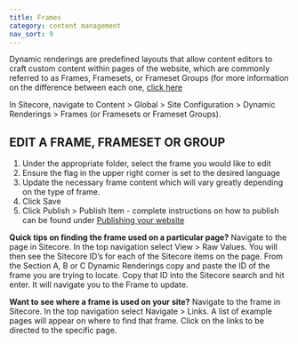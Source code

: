 ```yaml
---
title: Frames
category: content management
nav_sort: 9
---
```


Dynamic renderings are predefined layouts that allow content editors to craft custom content within pages of the website, which are commonly referred to as Frames, Framesets, or Frameset Groups (for more information on the difference between each one, [click here](/library/international-toolkit/onboarding/website-terminology/#frames)

In Sitecore, navigate to Content > Global > Site Configuration > Dynamic Renderings > Frames (or Framesets or Frameset Groups). 

## EDIT A FRAME, FRAMESET OR GROUP
1. Under the appropriate folder, select the frame you would like to edit 
2. Ensure the flag in the upper right corner is set to the desired language
3. Update the necessary frame content which will vary greatly depending on the type of frame. 
4. Click Save
5. Click Publish > Publish Item - complete instructions on how to publish can be found under [Publishing your website](/library/international-toolkit/content-management/publishing-your-website)

**Quick tips on finding the frame used on a particular page?** Navigate to the page in Sitecore. In the top navigation select View > Raw Values. You will then see the Sitecore ID’s for each of the Sitecore items on the page. From the Section A, B or C Dynamic Renderings copy and paste the ID of the frame you are trying to locate. Copy that ID into the Sitecore search and hit enter. It will navigate you to the Frame to update.


**Want to see where a frame is used on your site?** Navigate to the frame in Sitecore. In the top navigation select Navigate > Links. A list of example pages will appear on where to find that frame. Click on the links to be directed to the specific page.
